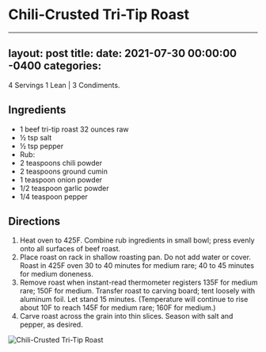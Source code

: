 # Chili-Crusted Tri-Tip Roast
---
layout: post
title: 
date:   2021-07-30 00:00:00 -0400
categories: 
---
4 Servings
1 Lean | 3 Condiments.

## Ingredients
* 1 beef tri-tip roast 32 ounces raw
* ½ tsp salt
* ½ tsp pepper
* Rub:
* 2 teaspoons chili powder
* 2 teaspoons ground cumin
* 1 teaspoon onion powder
* 1/2 teaspoon garlic powder
* 1/4 teaspoon pepper

## Directions
1. Heat oven to 425F. Combine rub ingredients in small bowl; press evenly onto all surfaces of beef roast.
2. Place roast on rack in shallow roasting pan. Do not add water or cover. Roast in 425F oven 30 to 40 minutes for medium rare; 40 to 45 minutes for medium doneness.
3. Remove roast when instant-read thermometer registers 135F for medium rare; 150F for medium. Transfer roast to carving board; tent loosely with aluminum foil. Let stand 15 minutes. (Temperature will continue to rise about 10F to reach 145F for medium rare; 160F for medium.)
4. Carve roast across the grain into thin slices. Season with salt and pepper, as desired.

![Chili-Crusted Tri-Tip Roast](/images/Chili-Crusted%20Tri-Tip%20Roast.png)

